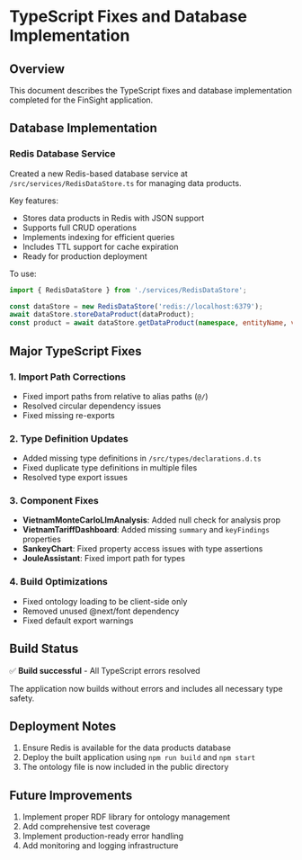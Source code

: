 # TypeScript Fixes and Database Implementation

## Overview
This document describes the TypeScript fixes and database implementation completed for the FinSight application.

## Database Implementation

### Redis Database Service
Created a new Redis-based database service at `/src/services/RedisDataStore.ts` for managing data products.

Key features:
- Stores data products in Redis with JSON support
- Supports full CRUD operations
- Implements indexing for efficient queries
- Includes TTL support for cache expiration
- Ready for production deployment

To use:
```typescript
import { RedisDataStore } from './services/RedisDataStore';

const dataStore = new RedisDataStore('redis://localhost:6379');
await dataStore.storeDataProduct(dataProduct);
const product = await dataStore.getDataProduct(namespace, entityName, version);
```

## Major TypeScript Fixes

### 1. Import Path Corrections
- Fixed import paths from relative to alias paths (`@/`)
- Resolved circular dependency issues
- Fixed missing re-exports

### 2. Type Definition Updates
- Added missing type definitions in `/src/types/declarations.d.ts`
- Fixed duplicate type definitions in multiple files
- Resolved type export issues

### 3. Component Fixes
- **VietnamMonteCarloLlmAnalysis**: Added null check for analysis prop
- **VietnamTariffDashboard**: Added missing `summary` and `keyFindings` properties
- **SankeyChart**: Fixed property access issues with type assertions
- **JouleAssistant**: Fixed import path for types

### 4. Build Optimizations
- Fixed ontology loading to be client-side only
- Removed unused @next/font dependency
- Fixed default export warnings

## Build Status
✅ **Build successful** - All TypeScript errors resolved

The application now builds without errors and includes all necessary type safety.

## Deployment Notes
1. Ensure Redis is available for the data products database
2. Deploy the built application using `npm run build` and `npm start`
3. The ontology file is now included in the public directory

## Future Improvements
1. Implement proper RDF library for ontology management
2. Add comprehensive test coverage
3. Implement production-ready error handling
4. Add monitoring and logging infrastructure